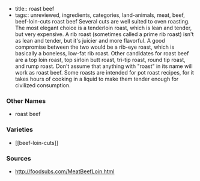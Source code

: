 - title:: roast beef
- tags:: unreviewed, ingredients, categories, land-animals, meat, beef, beef-loin-cuts
roast beef Several cuts are well suited to oven roasting. The most elegant choice is a tenderloin roast, which is lean and tender, but very expensive. A rib roast (sometimes called a prime rib roast) isn't as lean and tender, but it's juicier and more flavorful. A good compromise between the two would be a rib-eye roast, which is basically a boneless, low-fat rib roast. Other candidates for roast beef are a top loin roast, top sirloin butt roast, tri-tip roast, round tip roast, and rump roast. Don't assume that anything with "roast" in its name will work as roast beef. Some roasts are intended for pot roast recipes, for it takes hours of cooking in a liquid to make them tender enough for civilized consumption.

### Other Names

* roast beef

### Varieties

* [[beef-loin-cuts]]

### Sources
* http://foodsubs.com/MeatBeefLoin.html
